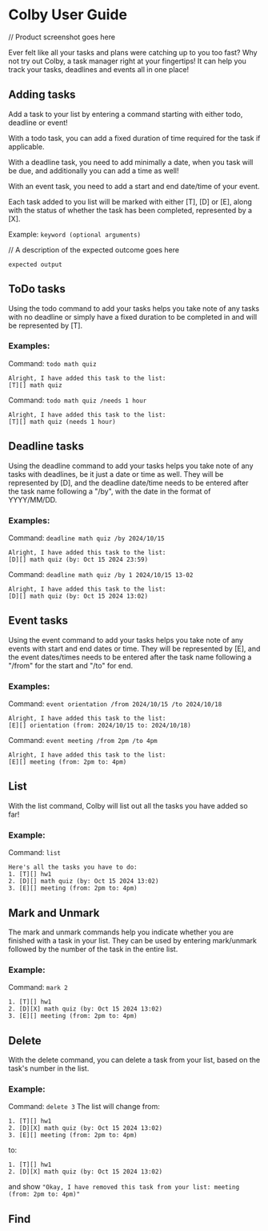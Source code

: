 # Colby User Guide

// Product screenshot goes here

Ever felt like all your tasks and plans were catching up to you too fast? 
Why not try out Colby, a task manager right at your fingertips! It can help 
you track your tasks, deadlines and events all in one place!

## Adding tasks

Add a task to your list by entering a command starting with either todo, deadline or event!

With a todo task, you can add a fixed duration of time required for the task if applicable.

With a deadline task, you need to add minimally a date, when you task will be due, and additionally 
you can add a time as well! 

With an event task, you need to add a start and end date/time of your event.

Each task added to you list will be marked with either [T], [D] or [E], along with the status of
whether the task has been completed, represented by a [X].

Example: `keyword (optional arguments)`

// A description of the expected outcome goes here

```
expected output
```

## ToDo tasks

Using the todo command to add your tasks helps you take note of any tasks 
with no deadline or simply have a fixed duration to be completed in and will be represented 
by [T]. 

### Examples:

Command: `todo math quiz`
```
Alright, I have added this task to the list:
[T][] math quiz
```

Command: `todo math quiz /needs 1 hour`
```
Alright, I have added this task to the list:
[T][] math quiz (needs 1 hour)
```

## Deadline tasks

Using the deadline command to add your tasks helps you take note of any tasks
with deadlines, be it just a date or time as well. They will be represented
by [D], and the deadline date/time needs to be entered after the task name following 
a "/by", with the date in the format of YYYY/MM/DD.

### Examples:

Command: `deadline math quiz /by 2024/10/15`
```
Alright, I have added this task to the list:
[D][] math quiz (by: Oct 15 2024 23:59)
```

Command: `deadline math quiz /by 1 2024/10/15 13-02`
```
Alright, I have added this task to the list:
[D][] math quiz (by: Oct 15 2024 13:02)
```

## Event tasks

Using the event command to add your tasks helps you take note of any events
with start and end dates or time. They will be represented
by [E], and the event dates/times needs to be entered after the task name following
a "/from" for the start and "/to" for end.

### Examples:

Command: `event orientation /from 2024/10/15 /to 2024/10/18` 
```
Alright, I have added this task to the list:
[E][] orientation (from: 2024/10/15 to: 2024/10/18)
```

Command: `event meeting /from 2pm /to 4pm`
```
Alright, I have added this task to the list:
[E][] meeting (from: 2pm to: 4pm)
```

## List

With the list command, Colby will list out all the tasks you have added so far!

### Example:

Command: `list`
```
Here's all the tasks you have to do:
1. [T][] hw1
2. [D][] math quiz (by: Oct 15 2024 13:02)
3. [E][] meeting (from: 2pm to: 4pm)
```

## Mark and Unmark
The mark and unmark commands help you indicate whether you are finished with a task in your list.
They can be used by entering mark/unmark followed by the number of the task in the entire list.

### Example:

Command: `mark 2`
```
1. [T][] hw1
2. [D][X] math quiz (by: Oct 15 2024 13:02)
3. [E][] meeting (from: 2pm to: 4pm)
```
## Delete
With the delete command, you can delete a task from your list, based on the task's number in the list.

### Example: 
Command: `delete 3`
The list will change from: 
```
1. [T][] hw1
2. [D][X] math quiz (by: Oct 15 2024 13:02)
3. [E][] meeting (from: 2pm to: 4pm)
```
to:
```
1. [T][] hw1
2. [D][X] math quiz (by: Oct 15 2024 13:02)
```
and show `"Okay, I have removed this task from your list: meeting (from: 2pm to: 4pm)"`
## Find 
